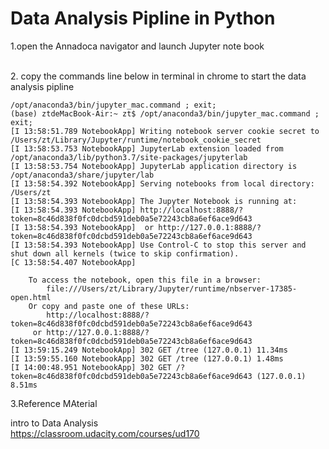 # Data Analysis  Pipline in Python
1.open the Annadoca navigator and launch Jupyter note book

<br>2. copy the commands line below in terminal in chrome to start the data analysis pipline
```
/opt/anaconda3/bin/jupyter_mac.command ; exit;
(base) ztdeMacBook-Air:~ zt$ /opt/anaconda3/bin/jupyter_mac.command ; exit;
[I 13:58:51.789 NotebookApp] Writing notebook server cookie secret to /Users/zt/Library/Jupyter/runtime/notebook_cookie_secret
[I 13:58:53.753 NotebookApp] JupyterLab extension loaded from /opt/anaconda3/lib/python3.7/site-packages/jupyterlab
[I 13:58:53.754 NotebookApp] JupyterLab application directory is /opt/anaconda3/share/jupyter/lab
[I 13:58:54.392 NotebookApp] Serving notebooks from local directory: /Users/zt
[I 13:58:54.393 NotebookApp] The Jupyter Notebook is running at:
[I 13:58:54.393 NotebookApp] http://localhost:8888/?token=8c46d838f0fc0dcbd591deb0a5e72243cb8a6ef6ace9d643
[I 13:58:54.393 NotebookApp]  or http://127.0.0.1:8888/?token=8c46d838f0fc0dcbd591deb0a5e72243cb8a6ef6ace9d643
[I 13:58:54.393 NotebookApp] Use Control-C to stop this server and shut down all kernels (twice to skip confirmation).
[C 13:58:54.407 NotebookApp] 
    
    To access the notebook, open this file in a browser:
        file:///Users/zt/Library/Jupyter/runtime/nbserver-17385-open.html
    Or copy and paste one of these URLs:
        http://localhost:8888/?token=8c46d838f0fc0dcbd591deb0a5e72243cb8a6ef6ace9d643
     or http://127.0.0.1:8888/?token=8c46d838f0fc0dcbd591deb0a5e72243cb8a6ef6ace9d643
[I 13:59:15.249 NotebookApp] 302 GET /tree (127.0.0.1) 11.34ms
[I 13:59:55.160 NotebookApp] 302 GET /tree (127.0.0.1) 1.48ms
[I 14:00:48.951 NotebookApp] 302 GET /?token=8c46d838f0fc0dcbd591deb0a5e72243cb8a6ef6ace9d643 (127.0.0.1) 8.51ms
```
3.Reference MAterial

intro to Data Analysis
<br>https://classroom.udacity.com/courses/ud170
